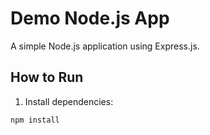 # Demo Node.js App

A simple Node.js application using Express.js.

## How to Run

1. Install dependencies:

```bash
npm install
```